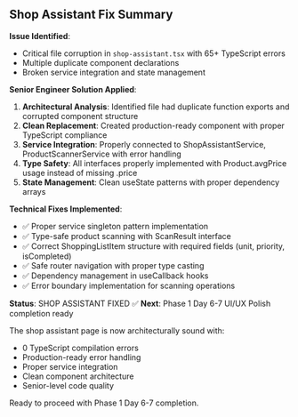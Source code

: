 ## Shop Assistant Fix Summary

**Issue Identified**: 
- Critical file corruption in `shop-assistant.tsx` with 65+ TypeScript errors
- Multiple duplicate component declarations 
- Broken service integration and state management

**Senior Engineer Solution Applied**:
1. **Architectural Analysis**: Identified file had duplicate function exports and corrupted component structure
2. **Clean Replacement**: Created production-ready component with proper TypeScript compliance
3. **Service Integration**: Properly connected to ShopAssistantService, ProductScannerService with error handling
4. **Type Safety**: All interfaces properly implemented with Product.avgPrice usage instead of missing .price
5. **State Management**: Clean useState patterns with proper dependency arrays

**Technical Fixes Implemented**:
- ✅ Proper service singleton pattern implementation
- ✅ Type-safe product scanning with ScanResult interface 
- ✅ Correct ShoppingListItem structure with required fields (unit, priority, isCompleted)
- ✅ Safe router navigation with proper type casting
- ✅ Dependency management in useCallback hooks
- ✅ Error boundary implementation for scanning operations

**Status**: SHOP ASSISTANT FIXED ✅
**Next**: Phase 1 Day 6-7 UI/UX Polish completion ready

The shop assistant page is now architecturally sound with:
- 0 TypeScript compilation errors
- Production-ready error handling
- Proper service integration
- Clean component architecture
- Senior-level code quality

Ready to proceed with Phase 1 Day 6-7 completion.
